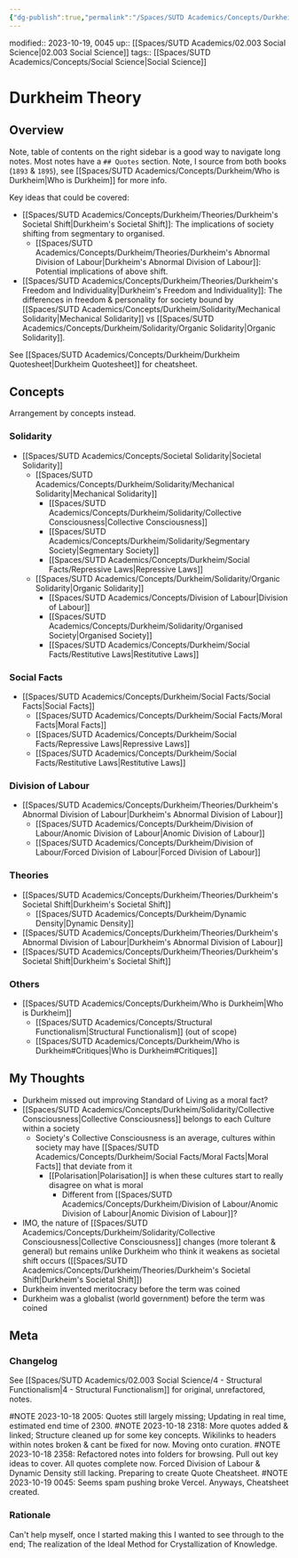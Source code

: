 ```yaml
---
{"dg-publish":true,"permalink":"/Spaces/SUTD Academics/Concepts/Durkheim Theory/","tags":["created/2023/Oct","gardenEntry"]}
---
```


modified:: 2023-10-19, 0045
up:: [[Spaces/SUTD Academics/02.003 Social Science\|02.003 Social Science]]
tags:: [[Spaces/SUTD Academics/Concepts/Social Science\|Social Science]]

# Durkheim Theory

## Overview

Note, table of contents on the right sidebar is a good way to navigate long notes. Most notes have a `## Quotes` section. Note, I source from both books (`1893` & `1895`), see [[Spaces/SUTD Academics/Concepts/Durkheim/Who is Durkheim\|Who is Durkheim]] for more info.

Key ideas that could be covered:

- [[Spaces/SUTD Academics/Concepts/Durkheim/Theories/Durkheim's Societal Shift\|Durkheim's Societal Shift]]: The implications of society shifting from segmentary to organised.
	- [[Spaces/SUTD Academics/Concepts/Durkheim/Theories/Durkheim's Abnormal Division of Labour\|Durkheim's Abnormal Division of Labour]]: Potential implications of above shift.
- [[Spaces/SUTD Academics/Concepts/Durkheim/Theories/Durkheim's Freedom and Individuality\|Durkheim's Freedom and Individuality]]: The differences in freedom & personality for society bound by [[Spaces/SUTD Academics/Concepts/Durkheim/Solidarity/Mechanical Solidarity\|Mechanical Solidarity]] vs [[Spaces/SUTD Academics/Concepts/Durkheim/Solidarity/Organic Solidarity\|Organic Solidarity]].

See [[Spaces/SUTD Academics/Concepts/Durkheim/Durkheim Quotesheet\|Durkheim Quotesheet]] for cheatsheet.

## Concepts

Arrangement by concepts instead.

### Solidarity

- [[Spaces/SUTD Academics/Concepts/Societal Solidarity\|Societal Solidarity]]
	- [[Spaces/SUTD Academics/Concepts/Durkheim/Solidarity/Mechanical Solidarity\|Mechanical Solidarity]]
		- [[Spaces/SUTD Academics/Concepts/Durkheim/Solidarity/Collective Consciousness\|Collective Consciousness]]
		- [[Spaces/SUTD Academics/Concepts/Durkheim/Solidarity/Segmentary Society\|Segmentary Society]]
		- [[Spaces/SUTD Academics/Concepts/Durkheim/Social Facts/Repressive Laws\|Repressive Laws]]
	- [[Spaces/SUTD Academics/Concepts/Durkheim/Solidarity/Organic Solidarity\|Organic Solidarity]]
		- [[Spaces/SUTD Academics/Concepts/Division of Labour\|Division of Labour]]
		- [[Spaces/SUTD Academics/Concepts/Durkheim/Solidarity/Organised Society\|Organised Society]]
		- [[Spaces/SUTD Academics/Concepts/Durkheim/Social Facts/Restitutive Laws\|Restitutive Laws]]

### Social Facts

- [[Spaces/SUTD Academics/Concepts/Durkheim/Social Facts/Social Facts\|Social Facts]]
	- [[Spaces/SUTD Academics/Concepts/Durkheim/Social Facts/Moral Facts\|Moral Facts]]
	- [[Spaces/SUTD Academics/Concepts/Durkheim/Social Facts/Repressive Laws\|Repressive Laws]]
	- [[Spaces/SUTD Academics/Concepts/Durkheim/Social Facts/Restitutive Laws\|Restitutive Laws]]

### Division of Labour

- [[Spaces/SUTD Academics/Concepts/Durkheim/Theories/Durkheim's Abnormal Division of Labour\|Durkheim's Abnormal Division of Labour]]
	- [[Spaces/SUTD Academics/Concepts/Durkheim/Division of Labour/Anomic Division of Labour\|Anomic Division of Labour]]
	- [[Spaces/SUTD Academics/Concepts/Durkheim/Division of Labour/Forced Division of Labour\|Forced Division of Labour]]

### Theories

- [[Spaces/SUTD Academics/Concepts/Durkheim/Theories/Durkheim's Societal Shift\|Durkheim's Societal Shift]]
	- [[Spaces/SUTD Academics/Concepts/Durkheim/Dynamic Density\|Dynamic Density]]
- [[Spaces/SUTD Academics/Concepts/Durkheim/Theories/Durkheim's Abnormal Division of Labour\|Durkheim's Abnormal Division of Labour]]
- [[Spaces/SUTD Academics/Concepts/Durkheim/Theories/Durkheim's Societal Shift\|Durkheim's Societal Shift]]

### Others

- [[Spaces/SUTD Academics/Concepts/Durkheim/Who is Durkheim\|Who is Durkheim]]
	- [[Spaces/SUTD Academics/Concepts/Structural Functionalism\|Structural Functionalism]] (out of scope)
	- [[Spaces/SUTD Academics/Concepts/Durkheim/Who is Durkheim#Critiques\|Who is Durkheim#Critiques]]

## My Thoughts

- Durkheim missed out improving Standard of Living as a moral fact?
- [[Spaces/SUTD Academics/Concepts/Durkheim/Solidarity/Collective Consciousness\|Collective Consciousness]] belongs to each Culture within a society
	- Society's Collective Consciousness is an average, cultures within society may have [[Spaces/SUTD Academics/Concepts/Durkheim/Social Facts/Moral Facts\|Moral Facts]] that deviate from it
		- [[Polarisation\|Polarisation]] is when these cultures start to really disagree on what is moral
			- Different from [[Spaces/SUTD Academics/Concepts/Durkheim/Division of Labour/Anomic Division of Labour\|Anomic Division of Labour]]?
- IMO, the nature of [[Spaces/SUTD Academics/Concepts/Durkheim/Solidarity/Collective Consciousness\|Collective Consciousness]] changes (more tolerant & general) but remains unlike Durkheim who think it weakens as societal shift occurs ([[Spaces/SUTD Academics/Concepts/Durkheim/Theories/Durkheim's Societal Shift\|Durkheim's Societal Shift]])
- Durkheim invented meritocracy before the term was coined
- Durkheim was a globalist (world government) before the term was coined

## Meta

### Changelog

See [[Spaces/SUTD Academics/02.003 Social Science/4 - Structural Functionalism\|4 - Structural Functionalism]] for original, unrefactored, notes.

#NOTE 2023-10-18 2005: Quotes still largely missing; Updating in real time, estimated end time of 2300.
#NOTE 2023-10-18 2318: More quotes added & linked; Structure cleaned up for some key concepts. Wikilinks to headers within notes broken & cant be fixed for now. Moving onto curation.
#NOTE 2023-10-18 2358: Refactored notes into folders for browsing. Pull out key ideas to cover. All quotes complete now. Forced Division of Labour & Dynamic Density still lacking. Preparing to create Quote Cheatsheet.
#NOTE 2023-10-19 0045: Seems spam pushing broke Vercel. Anyways, Cheatsheet created.

### Rationale

Can't help myself, once I started making this I wanted to see through to the end; The realization of the Ideal Method for Crystallization of Knowledge.
